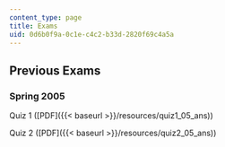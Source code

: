 ```yaml
---
content_type: page
title: Exams
uid: 0d6b0f9a-0c1e-c4c2-b33d-2820f69c4a5a
---
```


Previous Exams
--------------

### Spring 2005

Quiz 1 ([PDF]({{< baseurl >}}/resources/quiz1_05_ans))

Quiz 2 ([PDF]({{< baseurl >}}/resources/quiz2_05_ans))
